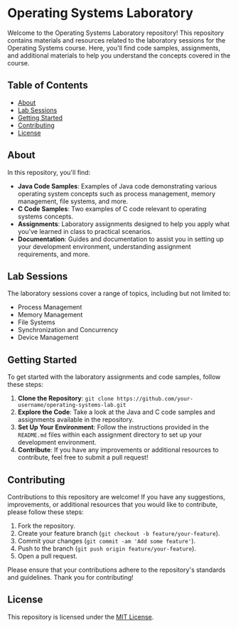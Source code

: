 # Operating Systems Laboratory

Welcome to the Operating Systems Laboratory repository! This repository contains materials and resources related to the laboratory sessions for the Operating Systems course. Here, you'll find code samples, assignments, and additional materials to help you understand the concepts covered in the course.

## Table of Contents

- [About](#about)
- [Lab Sessions](#lab-sessions)
- [Getting Started](#getting-started)
- [Contributing](#contributing)
- [License](#license)

## About

In this repository, you'll find:

- **Java Code Samples**: Examples of Java code demonstrating various operating system concepts such as process management, memory management, file systems, and more.
- **C Code Samples**: Two examples of C code relevant to operating systems concepts.
- **Assignments**: Laboratory assignments designed to help you apply what you've learned in class to practical scenarios.
- **Documentation**: Guides and documentation to assist you in setting up your development environment, understanding assignment requirements, and more.

## Lab Sessions

The laboratory sessions cover a range of topics, including but not limited to:

- Process Management
- Memory Management
- File Systems
- Synchronization and Concurrency
- Device Management

## Getting Started

To get started with the laboratory assignments and code samples, follow these steps:

1. **Clone the Repository**: `git clone https://github.com/your-username/operating-systems-lab.git`
2. **Explore the Code**: Take a look at the Java and C code samples and assignments available in the repository.
3. **Set Up Your Environment**: Follow the instructions provided in the `README.md` files within each assignment directory to set up your development environment.
4. **Contribute**: If you have any improvements or additional resources to contribute, feel free to submit a pull request!

## Contributing

Contributions to this repository are welcome! If you have any suggestions, improvements, or additional resources that you would like to contribute, please follow these steps:

1. Fork the repository.
2. Create your feature branch (`git checkout -b feature/your-feature`).
3. Commit your changes (`git commit -am 'Add some feature'`).
4. Push to the branch (`git push origin feature/your-feature`).
5. Open a pull request.

Please ensure that your contributions adhere to the repository's standards and guidelines. Thank you for contributing!

## License

This repository is licensed under the [MIT License](LICENSE).

